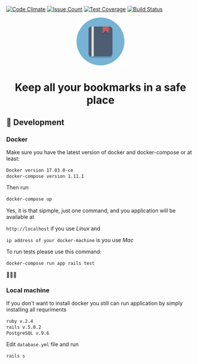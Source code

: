 [![Code Climate](https://codeclimate.com/github/SamyRai/webmarks/badges/gpa.svg)](https://codeclimate.com/github/SamyRai/webmarks)
[![Issue Count](https://codeclimate.com/github/SamyRai/webmarks/badges/issue_count.svg)](https://codeclimate.com/github/SamyRai/webmarks)
[![Test Coverage](https://codeclimate.com/github/SamyRai/webmarks/badges/coverage.svg)](https://codeclimate.com/github/SamyRai/webmarks/coverage)
[![Build Status](https://semaphoreci.com/api/v1/gigadamer/webmarks/branches/master/shields_badge.svg)](https://semaphoreci.com/gigadamer/webmarks)

<div align="center">
  <img src="./public/favicon.png"/>
  <h1>Keep all your bookmarks in a safe place</h1>
</div>

## :construction: Development

### Docker

Make sure you have the latest version of docker and docker-compose or at least:
```
Docker version 17.03.0-ce
docker-compose version 1.11.1
```

Then run

```sh
docker-compose up
```

Yes, it is that sipmple, just one command, and you application will be available at

`http://localhost` if you use *Linux* and

`ip address of your docker-machine` is you use *Mac*

To run tests please use this command:

```sh
docker-compose run app rails test
```

:rocket::rocket::rocket:

### Local machine

If you don't want to install docker you still can run application by simply installing all requriments

```
ruby v.2.4
rails v.5.0.2
PostgreSQL v.9.6
```

Edit `database.yml` file and run

```sh
rails s
```
